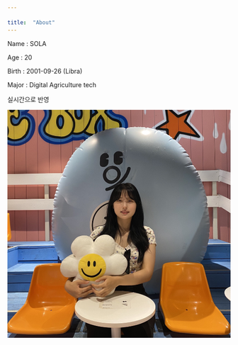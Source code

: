 ```yaml
---

title:  "About"
---
```


Name : SOLA

Age : 20

Birth : 2001-09-26 (Libra)

Major : Digital Agriculture tech

실시간으로 반영

 





![KakaoTalk_20220727_122213935](../images/2022-07-22-first/KakaoTalk_20220727_122213935.jpg)
